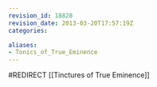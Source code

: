 ```yaml
---
revision_id: 18828
revision_date: 2013-03-20T17:57:19Z
categories:

aliases:
- Tonics_of_True_Eminence
---
```


#REDIRECT [[Tinctures of True Eminence]]